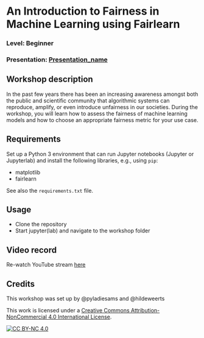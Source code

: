 
# An Introduction to Fairness in Machine Learning using Fairlearn
### Level: Beginner 
### Presentation: [Presentation_name](workshop/Presentation_template.pptx)

## Workshop description
In the past few years there has been an increasing awareness amongst both the public and scientific community that algorithmic systems can reproduce, amplify, or even introduce unfairness in our societies. During the workshop, you will learn how to assess the fairness of machine learning models and how to choose an appropriate fairness metric for your use case.

## Requirements
Set up a Python 3 environment that can run Jupyter notebooks (Jupyter or Jupyterlab) and install the following libraries, e.g., using `pip`:

* matplotlib
* fairlearn

See also the `requirements.txt` file.

## Usage
* Clone the repository
* Start jupyter(lab) and navigate to the workshop folder

## Video record
Re-watch YouTube stream [here](link)

## Credits
This workshop was set up by @pyladiesams and @hildeweerts

This work is licensed under a
[Creative Commons Attribution-NonCommercial 4.0 International License][cc-by-nc].

[![CC BY-NC 4.0][cc-by-nc-image]][cc-by-nc]

[cc-by-nc]: http://creativecommons.org/licenses/by-nc/4.0/
[cc-by-nc-image]: https://licensebuttons.net/l/by-nc/4.0/88x31.png
[cc-by-nc-shield]: https://img.shields.io/badge/License-CC%20BY--NC%204.0-lightgrey.svg